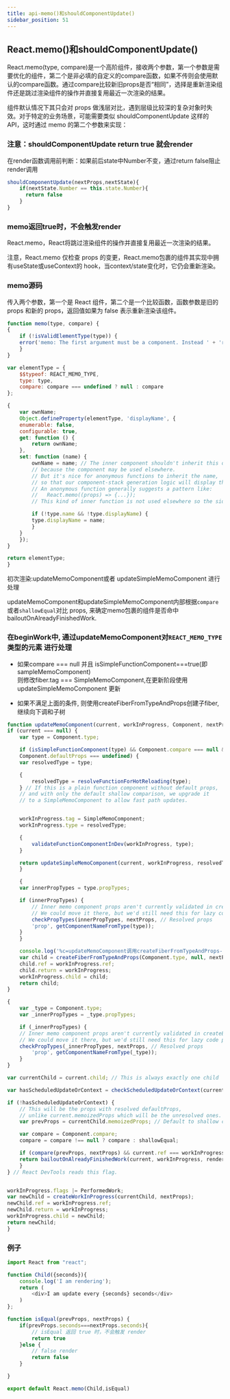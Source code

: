 ```yaml
---
title: api-memo()和shouldComponentUpdate()
sidebar_position: 51
---
```


## React.memo()和shouldComponentUpdate()
React.memo(type, compare)是一个高阶组件，接收两个参数，第一个参数是需要优化的组件，第二个是非必填的自定义的compare函数，如果不传则会使用默认的compare函数。通过compare比较新旧props是否“相同”，选择是重新渲染组件还是跳过渲染组件的操作并直接复用最近一次渲染的结果。

组件默认情况下其只会对 props 做浅层对比，遇到层级比较深的复杂对象时失效。对于特定的业务场景，可能需要类似 shouldComponentUpdate 这样的 API，这时通过 memo 的第二个参数来实现：

### 注意：shouldComponentUpdate return true 就会render
在render函数调用前判断：如果前后state中Number不变，通过return false阻止render调用
```js
shouldComponentUpdate(nextProps,nextState){
    if(nextState.Number == this.state.Number){
      return false
    }
}
```

### memo返回true时，不会触发render
React.memo，React将跳过渲染组件的操作并直接复用最近一次渲染的结果。

注意，React.memo 仅检查 props 的变更，React.memo包裹的组件其实现中拥有useState或useContext的 hook，当context/state变化时，它仍会重新渲染。

### memo源码
传入两个参数，第一个是 React 组件，第二个是一个比较函数，函数参数是旧的 props 和新的 props，返回值如果为 false 表示重新渲染该组件。
```js
function memo(type, compare) {
{
    if (!isValidElementType(type)) {
    error('memo: The first argument must be a component. Instead ' + 'received: %s', type === null ? 'null' : typeof type);
    }
}

var elementType = {
    $$typeof: REACT_MEMO_TYPE,
    type: type,
    compare: compare === undefined ? null : compare
};

{
    var ownName;
    Object.defineProperty(elementType, 'displayName', {
    enumerable: false,
    configurable: true,
    get: function () {
        return ownName;
    },
    set: function (name) {
        ownName = name; // The inner component shouldn't inherit this display name in most cases,
        // because the component may be used elsewhere.
        // But it's nice for anonymous functions to inherit the name,
        // so that our component-stack generation logic will display their frames.
        // An anonymous function generally suggests a pattern like:
        //   React.memo((props) => {...});
        // This kind of inner function is not used elsewhere so the side effect is okay.

        if (!type.name && !type.displayName) {
        type.displayName = name;
        }
    }
    });
}

return elementType;
}
```

初次渲染:updateMemoComponent或者 updateSimpleMemoComponent 进行处理

updateMemoComponent和updateSimpleMemoComponent内部根据`compare`或者`shallowEqual`对比 props, 来确定memo包裹的组件是否命中 bailoutOnAlreadyFinishedWork.

### 在beginWork中, 通过updateMemoComponent对`REACT_MEMO_TYPE`类型的元素 进行处理
* 如果compare === null 并且 isSimpleFunctionComponent===true(即sampleMemoComponent) <br/>
则修改fiber.tag === SimpleMemoComponent,在更新阶段使用 updateSimpleMemoComponent 更新

* 如果不满足上面的条件, 则使用createFiberFromTypeAndProps创建子fiber,继续向下调和子树
```js
function updateMemoComponent(current, workInProgress, Component, nextProps, renderLanes) {
if (current === null) {
    var type = Component.type;

    if (isSimpleFunctionComponent(type) && Component.compare === null && // SimpleMemoComponent codepath doesn't resolve outer props either.
    Component.defaultProps === undefined) {
    var resolvedType = type;

    {
        resolvedType = resolveFunctionForHotReloading(type);
    } // If this is a plain function component without default props,
    // and with only the default shallow comparison, we upgrade it
    // to a SimpleMemoComponent to allow fast path updates.


    workInProgress.tag = SimpleMemoComponent;
    workInProgress.type = resolvedType;

    {
        validateFunctionComponentInDev(workInProgress, type);
    }

    return updateSimpleMemoComponent(current, workInProgress, resolvedType, nextProps, renderLanes);
    }

    {
    var innerPropTypes = type.propTypes;

    if (innerPropTypes) {
        // Inner memo component props aren't currently validated in createElement.
        // We could move it there, but we'd still need this for lazy code path.
        checkPropTypes(innerPropTypes, nextProps, // Resolved props
        'prop', getComponentNameFromType(type));
    }
    }

    console.log('%c=updateMemoComponent调用createFiberFromTypeAndProps-->return', 'color:yellow', { child });
    var child = createFiberFromTypeAndProps(Component.type, null, nextProps, workInProgress, workInProgress.mode, renderLanes);
    child.ref = workInProgress.ref;
    child.return = workInProgress;
    workInProgress.child = child;
    return child;
}

{
    var _type = Component.type;
    var _innerPropTypes = _type.propTypes;

    if (_innerPropTypes) {
    // Inner memo component props aren't currently validated in createElement.
    // We could move it there, but we'd still need this for lazy code path.
    checkPropTypes(_innerPropTypes, nextProps, // Resolved props
        'prop', getComponentNameFromType(_type));
    }
}

var currentChild = current.child; // This is always exactly one child

var hasScheduledUpdateOrContext = checkScheduledUpdateOrContext(current, renderLanes);

if (!hasScheduledUpdateOrContext) {
    // This will be the props with resolved defaultProps,
    // unlike current.memoizedProps which will be the unresolved ones.
    var prevProps = currentChild.memoizedProps; // Default to shallow comparison

    var compare = Component.compare;
    compare = compare !== null ? compare : shallowEqual;

    if (compare(prevProps, nextProps) && current.ref === workInProgress.ref) {
    return bailoutOnAlreadyFinishedWork(current, workInProgress, renderLanes);
    }
} // React DevTools reads this flag.


workInProgress.flags |= PerformedWork;
var newChild = createWorkInProgress(currentChild, nextProps);
newChild.ref = workInProgress.ref;
newChild.return = workInProgress;
workInProgress.child = newChild;
return newChild;
}
```

### 例子
```js
import React from "react";

function Child({seconds}){
    console.log('I am rendering');
    return (
        <div>I am update every {seconds} seconds</div>
    )
};

function isEqual(prevProps, nextProps) {
    if(prevProps.seconds===nextProps.seconds){
        // isEqual 返回 true 时，不会触发 render
        return true
    }else {
        // false render
        return false
    }

}

export default React.memo(Child,isEqual)
```
